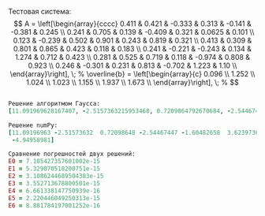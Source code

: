 Тестовая система:
$$
A = 
    \left[\begin{array}{cccc}
        0.411 & 0.421 & -0.333 & 0.313 & -0.141 & -0.381 & 0.245 \\
        0.241 & 0.705 & 0.139 & -0.409 & 0.321 & 0.0625 & 0.101 \\
        0.123 & -0.239 & 0.502 & 0.901 & 0.243 & 0.819 & 0.321 \\
        0.413 & 0.309 & 0.801 & 0.865 & 0.423 & 0.118 & 0.183 \\
        0.241 & -0.221 & -0.243 & 0.134 & 1.274 & 0.712 & 0.423 \\
        0.281 & 0.525 & 0.719 & 0.118 & -0.974 & 0.808 & 0.923 \\
        0.246 & -0.301 & 0.231 & 0.813 & -0.702 & 1.223 & 1.10 \\
    \end{array}\right], \;
    %
    \overline{b} =
    \left[\begin{array}{c}
        0.096 \\
        1.252 \\
        1.024  \\
        1.023  \\
        1.155 \\
        1.937 \\
        1.673 \\
    \end{array}\right], \;
    %
$$

```ruby

Решение алгоритмом Гаусса:
[11.091969628167407, -2.5157363215953468, 0.7209864792670684, -2.544674466569646, -1.6048265844707805, 3.6239736592517557, -4.949589813830171]

Решение numPy:
[11.09196963 -2.51573632  0.72098648 -2.54467447 -1.60482658  3.62397366
 -4.94958981]

Сравнение погрешностей двух решений:
E0 = 7.105427357601002e-15
E1 = 5.329070518200751e-15
E2 = 3.1086244689504383e-15
E3 = 3.552713678800501e-15
E4 = 6.661338147750939e-16
E5 = 2.220446049250313e-15
E6 = 8.881784197001252e-16
```